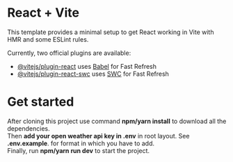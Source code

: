 # React + Vite

This template provides a minimal setup to get React working in Vite with HMR and some ESLint rules.

Currently, two official plugins are available:

- [@vitejs/plugin-react](https://github.com/vitejs/vite-plugin-react/blob/main/packages/plugin-react/README.md) uses [Babel](https://babeljs.io/) for Fast Refresh
- [@vitejs/plugin-react-swc](https://github.com/vitejs/vite-plugin-react-swc) uses [SWC](https://swc.rs/) for Fast Refresh

# Get started

After cloning this project use command <strong>npm/yarn install</strong> to download all the dependencies.<br/>
Then <strong>add your open weather api key in .env</strong> in root layout. See <strong>.env.example</strong>. for format in which you have to add. <br/>
Finally, run <strong>npm/yarn run dev</strong> to start the project.
